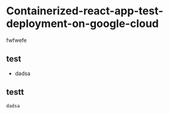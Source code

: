 # Containerized-react-app-test-deployment-on-google-cloud
fwfwefe

## test
- dadsa

## testt
```
dadsa
```
